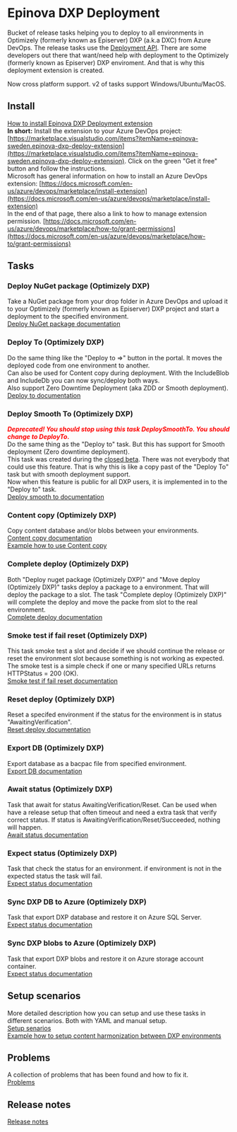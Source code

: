 # Epinova DXP Deployment
Bucket of release tasks helping you to deploy to all environments in Optimizely (formerly known as Episerver) DXP (a.k.a DXC) from Azure DevOps. The release tasks use the [Deployment API](https://world.optimizely.com/documentation/developer-guides/digital-experience-platform/deploying/optimizely-digital-experience-cloud-deployment-api/). There are some developers out there that want/need help with deployment to the Optimizely (formerly known as Episerver) DXP enviroment. And that is why this deployment extension is created. 
  
Now cross platform support. v2 of tasks support Windows/Ubuntu/MacOS.

## Install 
[How to install Epinova DXP Deployment extension](documentation/InstallDxpExtension.md)  
**In short:**
Install the extension to your Azure DevOps project: [https://marketplace.visualstudio.com/items?itemName=epinova-sweden.epinova-dxp-deploy-extension](https://marketplace.visualstudio.com/items?itemName=epinova-sweden.epinova-dxp-deploy-extension). Click on the green "Get it free" button and follow the instructions.  
Microsoft has general information on how to install an Azure DevOps extension:  [https://docs.microsoft.com/en-us/azure/devops/marketplace/install-extension](https://docs.microsoft.com/en-us/azure/devops/marketplace/install-extension)  
In the end of that page, there also a link to how to manage extension permission. [https://docs.microsoft.com/en-us/azure/devops/marketplace/how-to/grant-permissions](https://docs.microsoft.com/en-us/azure/devops/marketplace/how-to/grant-permissions)  

## Tasks ##

### Deploy NuGet package (Optimizely DXP) ###  
Take a NuGet package from your drop folder in Azure DevOps and upload it to your Optimizely (formerly known as Episerver) DXP project and start a deployment to the specified environment.  
[Deploy NuGet package documentation](documentation/DeployNugetPackage.md)  
  
### Deploy To (Optimizely DXP) ###
Do the same thing like the "Deploy to =>" button in the portal. It moves the deployed code from one environment to another.  
Can also be used for Content copy during deployment. With the IncludeBlob and IncludeDb you can now sync/deploy both ways.  
Also support Zero Downtime Deployment (aka ZDD or Smooth deployment).  
[Deploy to documentation](documentation/DeployTo.md)  

### Deploy Smooth To (Optimizely DXP) ###
<span style="color:red">_**Deprecated! You should stop using this task DeploySmoothTo. You should change to DeployTo.**_</span>  
Do the same thing as the "Deploy to" task. But this has support for Smooth deployment (Zero downtime deployment).  
This task was created during the [closed beta](https://world.optimizely.com/service-and-product-lifecycles/#CloudServicesLifecycle). There was not everybody that could use this feature. That is why this is like a copy past of the "Deploy To" task but with smooth deployment support.  
Now when this feature is public for all DXP users, it is implemented in to the "Deploy to" task.  
[Deploy smooth to documentation](documentation/DeploySmoothTo.md)  

### Content copy (Optimizely DXP) ###
Copy content database and/or blobs between your environments.  
[Content copy documentation](documentation/ContentCopy.md)  
[Example how to use Content copy](documentation/ContentHarmonization.md)  

### Complete deploy (Optimizely DXP) ###
Both "Deploy nuget package (Optimizely DXP)" and "Move deploy (Optimizely DXP)" tasks deploy a package to a environment. That will deploy the package to a slot. The task "Complete deploy (Optimizely DXP)" will complete the deploy and move the packe from slot to the real environment.  
[Complete deploy documentation](documentation/CompleteDeploy.md)

### Smoke test if fail reset (Optimizely DXP) ###
This task smoke test a slot and decide if we should continue the release or reset the environment slot because something is not working as expected. The smoke test is a simple check if one or many specified URLs returns HTTPStatus = 200 (OK).  
[Smoke test if fail reset documentation](documentation/SmokeTestIfFailReset.md)

### Reset deploy (Optimizely DXP) ###
Reset a specifed environment if the status for the environment is in status "AwaitingVerification".  
[Reset deploy documentation](documentation/ResetDeploy.md)

### Export DB (Optimizely DXP) ###
Export database as a bacpac file from specified environment.  
[Export DB documentation](documentation/ExportDb.md)  

### Await status (Optimizely DXP) ###
Task that await for status AwaitingVerification/Reset. Can be used when have a release setup that often timeout and need a extra task that verify correct status. If status is AwaitingVerification/Reset/Succeeded, nothing will happen.  
[Await status documentation](documentation/AwaitStatus.md)  

### Expect status (Optimizely DXP) ###
Task that check the status for an environment. if environment is not in the expected status the task will fail.  
[Expect status documentation](documentation/ExpectStatus.md)  

### Sync DXP DB to Azure (Optimizely DXP) ###
Task that export DXP database and restore it on Azure SQL Server.  
[Expect status documentation](documentation/SyncDxpDbToAzure.md)  

### Sync DXP blobs to Azure (Optimizely DXP) ###
Task that export DXP blobs and restore it on Azure storage account container.  
[Expect status documentation](documentation/SyncDxpBlobsToAzure.md)  


## Setup scenarios ##
More detailed description how you can setup and use these tasks in different scenarios. Both with YAML and manual setup.  
[Setup senarios](documentation/SetupScenarios.md)  
[Example how to setup content harmonization between DXP environments](documentation/ContentHarmonization.md)
  
## Problems ##
A collection of problems that has been found and how to fix it.  
[Problems](documentation/Problems.md)

## Release notes ##
[Release notes](src/ReleaseNotes.md)
